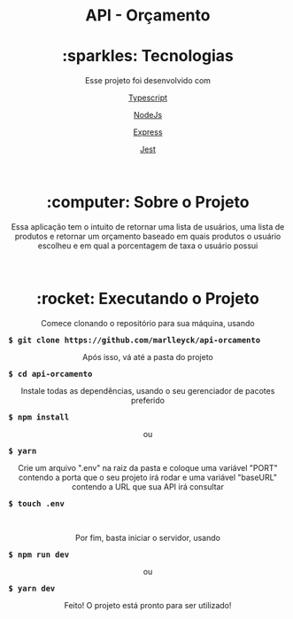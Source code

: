 <h1 align="center">API - Orçamento</h1>


<h1 align="center">:sparkles: Tecnologias</h1>
<p align="center">Esse projeto foi desenvolvido com</h1>
<br />

<p align="center"><a href="https://www.typescriptlang.org/">Typescript</a></p>
<p align="center"><a href="https://nodejs.org/en/">NodeJs</a></p>
<p align="center"><a href="https://expressjs.com/pt-br/">Express</a></p>
<p align="center"><a href="https://jestjs.io/pt-BR/">Jest</a></p>
<br />

<h1 align="center">:computer: Sobre o Projeto</h1>
<p align="center">Essa aplicação tem o intuito de retornar uma lista de usuários, uma lista de produtos e retornar um orçamento baseado em quais produtos o usuário escolheu e em qual a porcentagem de taxa o usuário possui</p>
<br />

<h1 align="center">:rocket: Executando o Projeto</h1>
<p align="center">Comece clonando o repositório para sua máquina, usando</p>
<pre><strong>$ git clone https://github.com/marlleyck/api-orcamento</strong></pre>

<p align="center">Após isso, vá até a pasta do projeto</p>
<pre><strong>$ cd api-orcamento</strong></pre>

<p align="center">Instale todas as dependências, usando o seu gerenciador de pacotes preferido</p>
<pre><strong>$ npm install</strong></pre>
<p align="center">ou</p>
<pre><strong>$ yarn</strong></pre>

<p align="center">Crie um arquivo ".env" na raiz da pasta e coloque uma variável "PORT" contendo a porta que o seu projeto irá rodar e uma variável "baseURL" contendo a URL que sua API irá consultar</p>
<pre><strong>$ touch .env</strong></pre>

<br />

<p align="center">Por fim, basta iniciar o servidor, usando</p>
<pre><strong>$ npm run dev</strong></pre>
<p align="center">ou</p>
<pre><strong>$ yarn dev</strong></pre>

<p align="center">Feito! O projeto está pronto para ser utilizado!</p>



